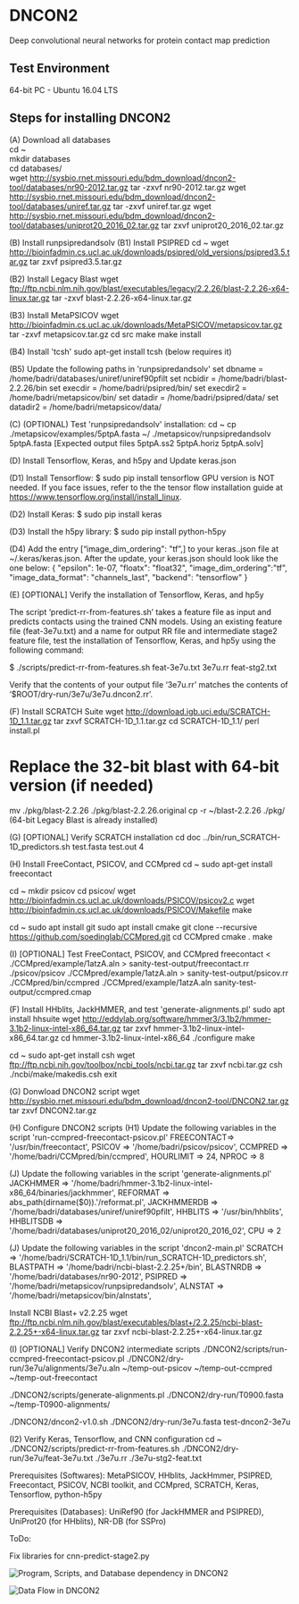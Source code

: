 # DNCON2
Deep convolutional neural networks for protein contact map prediction

Test Environment
--------------------------------------------------------------------------------------
64-bit PC - Ubuntu 16.04 LTS

Steps for installing DNCON2
--------------------------------------------------------------------------------------
(A) Download all databases  
cd ~  
mkdir databases  
cd databases/  
wget http://sysbio.rnet.missouri.edu/bdm_download/dncon2-tool/databases/nr90-2012.tar.gz
tar -zxvf nr90-2012.tar.gz
wget http://sysbio.rnet.missouri.edu/bdm_download/dncon2-tool/databases/uniref.tar.gz
tar -zxvf uniref.tar.gz 
wget http://sysbio.rnet.missouri.edu/bdm_download/dncon2-tool/databases/uniprot20_2016_02.tar.gz 
tar zxvf uniprot20_2016_02.tar.gz 

(B) Install runpsipredandsolv
(B1) Install PSIPRED
cd ~
wget http://bioinfadmin.cs.ucl.ac.uk/downloads/psipred/old_versions/psipred3.5.tar.gz
tar zxvf psipred3.5.tar.gz

(B2) Install Legacy Blast
wget ftp://ftp.ncbi.nlm.nih.gov/blast/executables/legacy/2.2.26/blast-2.2.26-x64-linux.tar.gz
tar -zxvf blast-2.2.26-x64-linux.tar.gz

(B3) Install MetaPSICOV
wget http://bioinfadmin.cs.ucl.ac.uk/downloads/MetaPSICOV/metapsicov.tar.gz
tar -zxvf metapsicov.tar.gz
cd src
make
make install

(B4) Install 'tcsh'
sudo apt-get install tcsh (below requires it)

(B5) Update the following paths in 'runpsipredandsolv'
set dbname = /home/badri/databases/uniref/uniref90pfilt
set ncbidir = /home/badri/blast-2.2.26/bin
set execdir = /home/badri/psipred/bin/
set execdir2 = /home/badri/metapsicov/bin/
set datadir = /home/badri/psipred/data/ 
set datadir2 = /home/badri/metapsicov/data/

(C) (OPTIONAL) Test 'runpsipredandsolv' installation:
cd ~
cp ./metapsicov/examples/5ptpA.fasta ~/
./metapsicov/runpsipredandsolv 5ptpA.fasta
[Expected output files 5ptpA.ss2 5ptpA.horiz 5ptpA.solv]

(D) Install Tensorflow, Keras, and h5py and Update keras.json

(D1) Install Tensorflow: 
$ sudo pip install tensorflow
GPU version is NOT needed. If you face issues, refer to the the tensor flow installation guide at https://www.tensorflow.org/install/install_linux.

(D2) Install Keras: $ sudo pip install keras

(D3) Install the h5py library: $ sudo pip install python-h5py

(D4) Add the entry [“image_dim_ordering": "tf”,] to your keras..json file at ~/.keras/keras.json. After the update, your keras.json should look like the one below:
{
    "epsilon": 1e-07,
    "floatx": "float32",
    "image_dim_ordering":"tf",
    "image_data_format": "channels_last",
    "backend": "tensorflow"
}

(E) [OPTIONAL] Verify the installation of Tensorflow, Keras, and hp5y

The script ‘predict-rr-from-features.sh’ takes a feature file as input and predicts contacts using the trained CNN models. Using an existing feature file (feat-3e7u.txt) and a name for output RR file and intermediate stage2 feature file, test the installation of Tensorflow, Keras, and hp5y using the following command:

$  ./scripts/predict-rr-from-features.sh feat-3e7u.txt 3e7u.rr feat-stg2.txt

Verify that the contents of your output file ‘3e7u.rr’ matches the contents of ‘$ROOT/dry-run/3e7u/3e7u.dncon2.rr’.

(F) Install SCRATCH Suite
wget http://download.igb.uci.edu/SCRATCH-1D_1.1.tar.gz
tar zxvf SCRATCH-1D_1.1.tar.gz
cd SCRATCH-1D_1.1/
perl install.pl
# Replace the 32-bit blast with 64-bit version (if needed)
mv ./pkg/blast-2.2.26 ./pkg/blast-2.2.26.original
cp -r ~/blast-2.2.26 ./pkg/ (64-bit Legacy Blast is already installed)

(G) [OPTIONAL] Verify SCRATCH installation
cd doc
../bin/run_SCRATCH-1D_predictors.sh test.fasta test.out 4

(H) Install FreeContact, PSICOV, and CCMpred
cd ~
sudo apt-get install freecontact

cd ~
mkdir psicov
cd psicov/
wget http://bioinfadmin.cs.ucl.ac.uk/downloads/PSICOV/psicov2.c
wget http://bioinfadmin.cs.ucl.ac.uk/downloads/PSICOV/Makefile
make

cd ~
sudo apt install git
sudo apt install cmake
git clone --recursive https://github.com/soedinglab/CCMpred.git
cd CCMpred
cmake .
make

(I) [OPTIONAL] Test FreeContact, PSICOV, and CCMpred
freecontact < ./CCMpred/example/1atzA.aln > sanity-test-output/freecontact.rr
./psicov/psicov ./CCMpred/example/1atzA.aln > sanity-test-output/psicov.rr
./CCMpred/bin/ccmpred ./CCMpred/example/1atzA.aln sanity-test-output/ccmpred.cmap


(F) Install HHblits, JackHMMER, and test 'generate-alignments.pl'
sudo apt install hhsuite
wget http://eddylab.org/software/hmmer3/3.1b2/hmmer-3.1b2-linux-intel-x86_64.tar.gz
tar zxvf hmmer-3.1b2-linux-intel-x86_64.tar.gz
cd hmmer-3.1b2-linux-intel-x86_64
./configure
make


cd ~
sudo apt-get install csh
wget ftp://ftp.ncbi.nih.gov/toolbox/ncbi_tools/ncbi.tar.gz
tar zxvf ncbi.tar.gz
csh
./ncbi/make/makedis.csh
exit

(G) Donwload DNCON2 script
wget http://sysbio.rnet.missouri.edu/bdm_download/dncon2-tool/DNCON2.tar.gz
tar zxvf DNCON2.tar.gz

(H) Configure DNCON2 scripts
(H1) Update the following variables in the script 'run-ccmpred-freecontact-psicov.pl'
FREECONTACT=> '/usr/bin/freecontact',
PSICOV    => '/home/badri/psicov/psicov',
CCMPRED   => '/home/badri/CCMpred/bin/ccmpred',
HOURLIMIT => 24,
NPROC     => 8

(J) Update the following variables in the script 'generate-alignments.pl' 
JACKHMMER   => '/home/badri/hmmer-3.1b2-linux-intel-x86_64/binaries/jackhmmer',
REFORMAT    => abs_path(dirname($0)).'/reformat.pl',
JACKHMMERDB => '/home/badri/databases/uniref/uniref90pfilt',
HHBLITS     => '/usr/bin/hhblits',
HHBLITSDB   => '/home/badri/databases/uniprot20_2016_02/uniprot20_2016_02',
CPU         => 2

(J) Update the following variables in the script 'dncon2-main.pl' 
	SCRATCH      => '/home/badri/SCRATCH-1D_1.1/bin/run_SCRATCH-1D_predictors.sh',
	BLASTPATH    => '/home/badri/ncbi-blast-2.2.25+/bin', 
	BLASTNRDB    => '/home/badri/databases/nr90-2012',
	PSIPRED      => '/home/badri/metapsicov/runpsipredandsolv',
	ALNSTAT      => '/home/badri/metapsicov/bin/alnstats',

Install NCBI Blast+ v2.2.25
wget ftp://ftp.ncbi.nlm.nih.gov/blast/executables/blast+/2.2.25/ncbi-blast-2.2.25+-x64-linux.tar.gz
tar zxvf ncbi-blast-2.2.25+-x64-linux.tar.gz 

(I) [OPTIONAL] Verify DNCON2 intermediate scripts
./DNCON2/scripts/run-ccmpred-freecontact-psicov.pl ./DNCON2/dry-run/3e7u/alignments/3e7u.aln ~/temp-out-psicov ~/temp-out-ccmpred ~/temp-out-freecontact

./DNCON2/scripts/generate-alignments.pl ./DNCON2/dry-run/T0900.fasta ~/temp-T0900-alignments/

./DNCON2/dncon2-v1.0.sh ./DNCON2/dry-run/3e7u.fasta test-dncon2-3e7u


(I2) Verify Keras, Tensorflow, and CNN configuration
cd ~
./DNCON2/scripts/predict-rr-from-features.sh ./DNCON2/dry-run/3e7u/feat-3e7u.txt ./3e7u.rr ./3e7u-stg2-feat.txt 





Prerequisites (Softwares):
MetaPSICOV, HHblits, JackHmmer, PSIPRED, Freecontact, PSICOV, NCBI toolkit, and CCMpred, SCRATCH, Keras, Tensorflow, python-h5py

Prerequisites (Databases):
UniRef90 (for JackHMMER and PSIPRED), UniProt20 (for HHblits), NR-DB (for SSPro)



ToDo:

Fix libraries for cnn-predict-stage2.py

![Program, Scripts, and Database dependency in DNCON2](https://github.com/multicom-toolbox/DNCON2/blob/master/dependency.PNG)

![Data Flow in DNCON2](https://github.com/multicom-toolbox/DNCON2/blob/master/dataflow.PNG)
